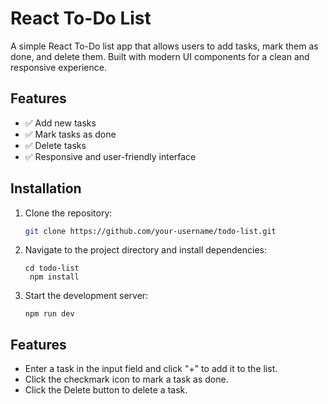 # React To-Do List

A simple React To-Do list app that allows users to add tasks, mark them as done, and delete them. Built with modern UI components for a clean and responsive experience.

## Features

- ✅ Add new tasks
- ✅ Mark tasks as done
- ✅ Delete tasks
- ✅ Responsive and user-friendly interface

## Installation

1. Clone the repository:

   ```bash
   git clone https://github.com/your-username/todo-list.git
2. Navigate to the project directory and install dependencies:
   ```
   cd todo-list
    npm install
3. Start the development server:
   ```
   npm run dev
## Features
- Enter a task in the input field and click "+" to add it to the list.
- Click the checkmark icon to mark a task as done.
- Click the Delete button to delete a task.
